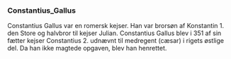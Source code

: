 ### Constantius_Gallus


Constantius Gallus var en romersk kejser. Han var brorsøn af Konstantin 1. den Store og halvbror til kejser Julian. Constantius Gallus blev i 351 af sin fætter kejser Constantius 2. udnævnt til medregent (cæsar) i rigets østlige del. Da han ikke magtede opgaven, blev han henrettet.